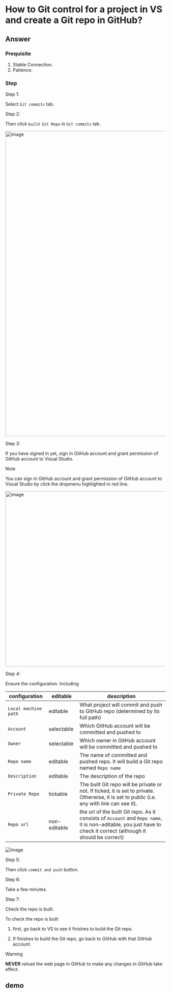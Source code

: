 # How to Git control for a project in VS and create a Git repo in GitHub?
## Answer
### Prequisite
1. Stable Connection.
2. Patience.
   
### Step
Step 1:

Select `Git commits` tab.

Step 2:

Then click `build Git Repo` in `Git commits` tab.

<img width="959" alt="image" src="https://github.com/user-attachments/assets/b75f36cb-25b2-4961-ae30-ac7bd0e73041" />

Step 3:

If you have signed in yet, sign in GitHub account and grant permission of GitHub account to Visual Studio.

> [!NOTE]
> You can sign in GitHub account and grant permission of GitHub account to Visual Studio by click the dropmenu highlighted in red line.
> 
> <img width="551" alt="image" src="https://github.com/user-attachments/assets/12ee8477-88fb-4a4b-9ce8-35c044c9d98c" />

Step 4:

Ensure the configuration. Including 

| configuration | editable | description |
| ----------- | --------- | --- |
| `Local machine path` | editable | What project will commit and push to GitHub repo (determined by its full path) |
| `Account` | selectable | Which GitHub account will be committed and pushed to |
| `Owner` | selectable  | Which owner in GitHub account will be committed and pushed to |
| `Repo name` | editable | The name of committed and pushed repo. It will build a Git repo named `Repo name` |
| `Description` | editable | The description of the repo |
| `Private Repo` | tickable | The built Git repo will be private or not. If ticked, it is set to private. Otherwise, it is set to public (i.e. any with link can see it). | 
| `Repo url` | non-editable | the url of the built Git repo. As it consists of `Account` and `Repo name`, it is non-editable, you just have to check it correct (although it should be correct) |

![image](https://github.com/user-attachments/assets/e3c6d027-2e80-4a57-82a4-cb65e4b89d37)

Step 5:

Then click `commit and push` button.

Step 6:

Take a few minutes.

Step 7:

Check the repo is built.


To check the repo is built

1. first, go back to VS to see it finishes to build the Git repo.
  
2. If finishes to build the Git repo, go back to GitHub with that GitHub account.

> [!WARNING] 
> **NEVER** reload the web page in GitHub to make any changes in GitHub take effect.

## demo
